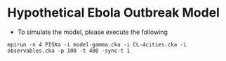 # Hypothetical Ebola Outbreak Model

* To simulate the model, please execute the following

`mpirun -n 4 PISKa -i model-gamma.cka -i CL-4cities.cka -i observables.cka -p 100 -t 400 -sync-t 1`
